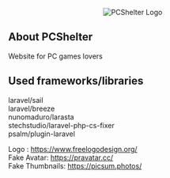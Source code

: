 <p align="center"><img src="public/storage/logo.png" alt="PCShelter Logo"></p>

## About PCShelter

Website for PC games lovers

## Used frameworks/libraries

laravel/sail </br>
laravel/breeze </br>
nunomaduro/larasta </br>
stechstudio/laravel-php-cs-fixer </br>
psalm/plugin-laravel </br>

Logo : https://www.freelogodesign.org/ </br>
Fake Avatar: https://pravatar.cc/ </br>
Fake Thumbnails: https://picsum.photos/
